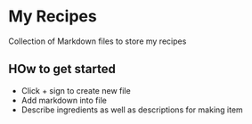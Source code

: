 # My Recipes
Collection of Markdown files to store my recipes

## HOw to get started
- Click + sign to create new file
- Add markdown into file
- Describe ingredients as well as descriptions for making item
